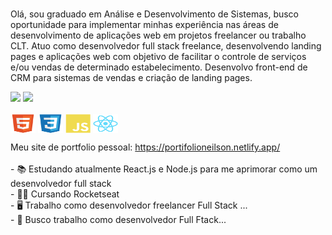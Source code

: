### 
Olá, sou graduado em Análise e Desenvolvimento de Sistemas, busco oportunidade para implementar minhas experiência nas áreas de desenvolvimento de aplicações web em projetos freelancer ou trabalho CLT.
Atuo como desenvolvedor full stack freelance, desenvolvendo landing pages e aplicações web com objetivo de facilitar o controle de serviços e/ou vendas de determinado estabelecimento. Desenvolvo front-end de CRM para sistemas de vendas e criação de landing pages.


  <div>
    <img height="180em" src="https://github-readme-stats.vercel.app/api?username=gdpnei2002&show_icons=true&theme=dark&include_all_commits=true&count_private=true"/>
    <img height="180em" src="https://github-readme-stats.vercel.app/api/top-langs/?username=gdpnei2002&layout=compact&langs_count=7&theme=dark"/>
  </div>
  <div style="display: inline_block"><br>
    <img align="center" alt="HTML" height="30" width="40" src="https://raw.githubusercontent.com/devicons/devicon/master/icons/html5/html5-original.svg">
    <img align="center" alt="CSS" height="30" width="40" src="https://raw.githubusercontent.com/devicons/devicon/master/icons/css3/css3-original.svg">
    <img align="center" alt="JS" height="30" width="40" src="https://raw.githubusercontent.com/devicons/devicon/master/icons/javascript/javascript-plain.svg">
    <img align="center"  height="30" width="40" src="https://raw.githubusercontent.com/devicons/devicon/master/icons/react/react-original.svg">
  </div>
  <p>
    Meu site de portfolio pessoal: <a href="https://portifolioneilson.netlify.app/"> https://portifolioneilson.netlify.app/ </a> <br><br>
- 📚 Estudando atualmente React.js e Node.js para me aprimorar como um desenvolvedor full stack <br>
- 👩‍💻 Cursando Rocketseat <br>
- 🖥  Trabalho como desenvolvedor freelancer Full Stack ... <br>
- 💼 Busco trabalho como desenvolvedor Full Ftack... </p>
